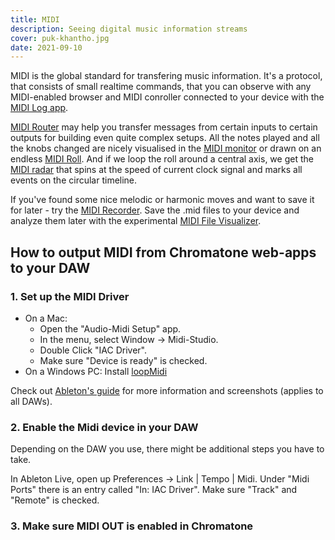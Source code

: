 ```yaml
---
title: MIDI
description: Seeing digital music information streams
cover: puk-khantho.jpg
date: 2021-09-10
---
```


MIDI is the global standard for transfering music information. It's a protocol, that consists of small realtime commands, that you can observe with any MIDI-enabled browser and MIDI conroller connected to your device with the [MIDI Log app](./log/index.md).

[MIDI Router](./router/index.md) may help you transfer messages from certain inputs to certain outputs for building even quite complex setups. All the notes played and all the knobs changed are nicely visualised in the [MIDI monitor](./monitor/index.md) or drawn on an endless [MIDI Roll](./roll/index.md). And if we loop the roll around a central axis, we get the [MIDI radar](./radar/index.md) that spins at the speed of current clock signal and marks all events on the circular timeline.

If you've found some nice melodic or harmonic moves and want to save it for later - try the [MIDI Recorder](./recorder/index.md). Save the .mid files to your device and analyze them later with the experimental [MIDI File Visualizer](./visualizer/index.md).

## How to output MIDI from Chromatone web-apps to your DAW

### 1. Set up the MIDI Driver
   - On a Mac:
      - Open the "Audio-Midi Setup" app.
      - In the menu, select Window -> Midi-Studio.
      - Double Click "IAC Driver".
      - Make sure "Device is ready" is checked.
   - On a Windows PC: Install [loopMidi](http://www.tobias-erichsen.de/software/loopmidi.html)
  
Check out [Ableton's guide](https://help.ableton.com/hc/en-us/articles/209774225-Setting-up-a-virtual-MIDI-bus) for more information and screenshots (applies to all DAWs).

### 2. Enable the Midi device in your DAW
Depending on the DAW you use, there might be additional steps you have to take.

In Ableton Live, open up Preferences ->  Link | Tempo | Midi. Under "Midi Ports" there is an entry called "In: IAC Driver". Make sure "Track" and "Remote" is checked.

### 3. Make sure MIDI OUT is enabled in Chromatone
